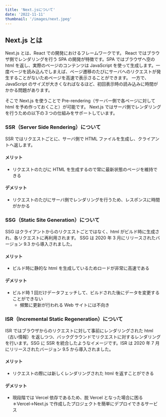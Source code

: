 ```yaml
---
title: 'Next.jsについて'
date: '2022-11-11'
thumbnail: '/images/next.jpeg'
---
```


## Next.js とは

Next.js とは、React での開発におけるフレームワークです。
React ではブラウザ側でレンダリングを行う SPA の開発が特徴です。SPA ではブラウザへ空の html を返し、実際のページのコンテンツは JavaScript を使って生成します。一度ページを読み込んでしまえば、ページ遷移のたびにサーバへのリクエストが発生することがないためページを高速で表示さることができます。
一方で、JavaScript のサイズが大きくなればなるほど、初回表示時の読み込みに時間がかかる問題があります。

そこで Next.js を使うことで Pre-rendering（サーバー側で各ページに対して html を予め作っておくこと）が可能です。
Next.js ではサーバ側でレンダリングを行うための以下の３つの仕組みをサポートしています。

### SSR（Server Side Rendering）について

SSR ではリクエストごとに、サーバ側で HTML ファイルを生成し、クライアントへ返します。

#### メリット

- リクエストのたびに HTML を生成するので常に最新状態のページを維持できる

#### デメリット

- リクエストのたびにサーバ側でレンダリングを行うため、レスポンスに時間がかかる

### SSG（Static Site Generation）について

SSG はクライアントからのリクエストごとではなく、html がビルド時に生成され、各リクエストに再利用されます。
SSG は 2020 年 3 月にリリースされたバージョン 9.3 から導入されました。

#### メリット

- ビルド時に静的な html を生成しているためロードが非常に高速である

#### デメリット

- ビルド時 1 回だけデータフェッチして、ビルドされた後にデータを変更することができない
  - 頻繁に更新が行われる Web サイトには不向き

### ISR（Incremental Static Regeneration）について

ISR ではブラウザからのリクエストに対して事前にレンダリングされた html（古い情報）を返しつつ、バックグラウンドでリクエストに対するレンダリングを行います。SSG に SSR を統合したようなイメージです。ISR は 2020 年 7 月にリリースされたバージョン 9.5 から導入されました。

#### メリット

- リクエストの際には新しくレンダリングされた html を返すことができる

#### デメリット

- 現段階では Vercel 依存であるため、脱 Vercel となった場合に困る<br/>
  ＊Vercel→Next.js で作成したプロジェクトを簡単にデプロイできるサービス

